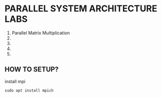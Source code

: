 # PARALLEL SYSTEM ARCHITECTURE LABS

1. Parallel Matrix Multiplication
2.
3.
4.
5.

## HOW TO SETUP?
install mpi
```
sudo apt install mpich
```